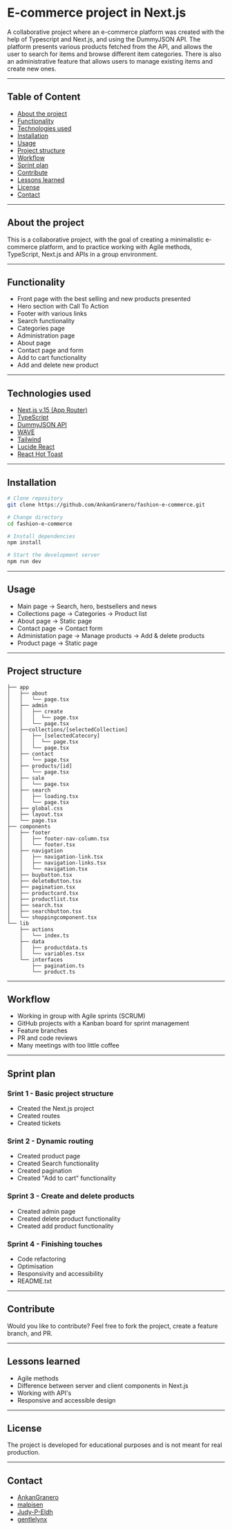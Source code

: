 # E-commerce project in Next.js

A collaborative project where an e-commerce platform was created with the help of Typescript and Next.js, and using the DummyJSON API. The platform presents various products fetched from the API, and allows the user to search for items and browse different item categories. There is also an administrative feature that allows users to manage existing items and create new ones. 

---

## Table of Content
- [About the project](#About-the-project) 
- [Functionality](#Functionality)
- [Technologies used](#Technologies-used)
- [Installation](#Installation)
- [Usage](#Usage)
- [Project structure](#Project-structure)
- [Workflow](#Workflow)
- [Sprint plan](#Sprint-plan)
- [Contribute](#Contribute)
- [Lessons learned](#Lessons-learned)
- [License](#License)
- [Contact](#Contact)

--- 

## About the project
This is a collaborative project, with the goal of creating a minimalistic e-commerce platform, and to practice working with Agile methods, TypeScript, Next.js and APIs in a group environment.

---

## Functionality 
- Front page with the best selling and new products presented
- Hero section with Call To Action
- Footer with various links
- Search functionality
- Categories page
- Administration page
- About page
- Contact page and form
- Add to cart functionality
- Add and delete new product

---

## Technologies used
- [Next.js v.15 (App Router)](https://nextjs.org)
- [TypeScript](https://www.typescriptlang.org/)
- [DummyJSON API](https://dummyjson.com/)
- [WAVE](https://wave.webaim.org/)
- [Tailwind](https://tailwindcss.com/)
- [Lucide React](https://lucide.dev/guide/packages/lucide-react)
- [React Hot Toast](https://react-hot-toast.com/)

---

## Installation
```bash
# Clone repository
git clone https://github.com/AnkanGranero/fashion-e-commerce.git

# Change directory
cd fashion-e-commerce

# Install dependencies
npm install

# Start the development server
npm run dev
```

---

## Usage
* Main page -> Search, hero, bestsellers and news
* Collections page -> Categories -> Product list 
* About page -> Static page 
* Contact page -> Contact form
* Administation page -> Manage products -> Add & delete products
* Product page -> Static page

---

## Project structure
```
├── app
│   ├── about
│   │   └── page.tsx
│   ├── admin
│   │   ├── create
│   │   │  └── page.tsx
│   │   └── page.tsx
│   ├──collections/[selectedCollection]
│   │   ├── [selectedCatecory]
│   │   │  └── page.tsx
│   │   └── page.tsx
│   ├── contact
│   │   └── page.tsx
│   ├── products/[id]
│   │   └── page.tsx
│   ├── sale
│   │   └── page.tsx
│   ├── search
│   │   ├── loading.tsx
│   │   └── page.tsx
│   ├── global.css
│   ├── layout.tsx
│   └── page.tsx
├── components
│   ├── footer
│   │   ├── footer-nav-column.tsx
│   │   └── footer.tsx
│   ├── navigation
│   │   ├── navigation-link.tsx
│   │   ├── navigation-links.tsx
│   │   └── navigation.tsx
│   ├── buybutton.tsx
│   ├── deleteButton.tsx
│   ├── pagination.tsx
│   ├── productcard.tsx
│   ├── productlist.tsx
│   ├── search.tsx
│   ├── searchbutton.tsx
│   └── shoppingcomponent.tsx
└── lib
    ├── actions
    │   └── index.ts
    ├── data
    │   ├── productdata.ts
    │   └── variables.tsx
    └── interfaces
        ├── pagination.ts
        └── product.ts
```

---

## Workflow
* Working in group with Agile sprints (SCRUM)
* GitHub projects with a Kanban board for sprint management
* Feature branches
* PR and code reviews
* Many meetings with too little coffee

---

## Sprint plan

### Srint 1 - Basic project structure
* Created the Next.js project
* Created routes
* Created tickets

### Srint 2 - Dynamic routing 
* Created product page
* Created Search functionality
* Created pagination
* Created "Add to cart" functionality

### Sprint 3 - Create and delete products
* Created admin page
* Created delete product functionality
* Created add product functionality

### Sprint 4 - Finishing touches
* Code refactoring
* Optimisation
* Responsivity and accessibility
* README.txt

---

## Contribute

Would you like to contribute?
Feel free to fork the project, create a feature branch, and PR.

---

## Lessons learned

* Agile methods
* Difference between server and client components in Next.js
* Working with API's
* Responsive and accessible design

---

## License

The project is developed for educational purposes and is not meant for real production.

---

## Contact

- [AnkanGranero](https://github.com/AnkanGranero)
- [malpisen](https://github.com/malpisen)
- [Judy-P-Eldh](https://github.com/Judy-P-Eldh)
- [gentlelynx](https://github.com/gentlelynx)


